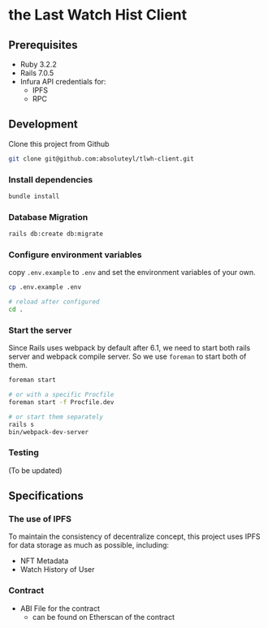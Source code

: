 # the Last Watch Hist Client

## Prerequisites

- Ruby 3.2.2
- Rails 7.0.5
- Infura API credentials for:
  - IPFS
  - RPC


## Development

Clone this project from Github

```bash
git clone git@github.com:absoluteyl/tlwh-client.git
```

### Install dependencies

```bash
bundle install
```

### Database Migration

```bash
rails db:create db:migrate
```

### Configure environment variables

copy `.env.example` to `.env` and set the environment variables of your own.

```bash
cp .env.example .env

# reload after configured
cd .
```

### Start the server

Since Rails uses webpack by default after 6.1, we need to start both rails server and webpack compile server. So we use `foreman` to start both of them.

```bash
foreman start

# or with a specific Procfile
foreman start -f Procfile.dev

# or start them separately
rails s
bin/webpack-dev-server
```

### Testing

(To be updated)


## Specifications

### The use of IPFS

To maintain the consistency of decentralize concept, this project uses IPFS for data storage as much as possible, including:

* NFT Metadata
* Watch History of User

### Contract

* ABI File for the contract
  * can be found on Etherscan of the contract
